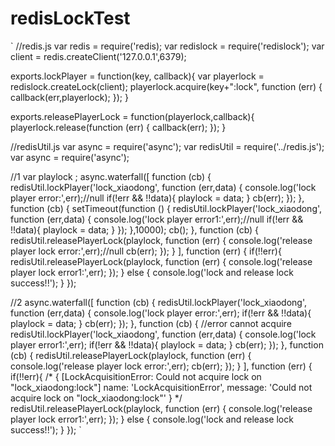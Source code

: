 # redisLockTest
`
//redis.js
var redis = require('redis);
var redislock = require('redislock');
var client = redis.createClient('127.0.0.1',6379);

exports.lockPlayer = function(key, callback){
    var playerlock = redislock.createLock(client);
    playerlock.acquire(key+":lock", function (err) {
        callback(err,playerlock);
    });
}

exports.releasePlayerLock = function(playerlock,callback){
    playerlock.release(function (err) {
        callback(err);
    });
}


//redisUtil.js
var async = require('async');
var redisUtil = require('../redis.js');
var async = require('async');


//1
var playlock ;
async.waterfall([
    function (cb) {
        redisUtil.lockPlayer('lock_xiaodong', function (err,data) {
            console.log('lock player error:',err);//null
            if(!err && !!data){
                playlock = data;
            }
            cb(err);
        });
    },
    function (cb) {
        setTimeout(function () {
            redisUtil.lockPlayer('lock_xiaodong', function (err,data) {
                console.log('lock player error1:',err);//null
                if(!err && !!data){
                    playlock = data;
                }
            });
        },10000);
        cb();
    },
    function (cb) {
        redisUtil.releasePlayerLock(playlock, function (err) {
            console.log('release player lock error:',err);//null
            cb(err);
        });
    }
], function (err) {
    if(!!err){
        redisUtil.releasePlayerLock(playlock, function (err) {
            console.log('release player lock error1:',err);
        });
    } else {
        console.log('lock and release lock success!!');
    }
});


//2
async.waterfall([
    function (cb) {
        redisUtil.lockPlayer('lock_xiaodong', function (err,data) {
            console.log('lock player error:',err);
            if(!err && !!data){
                playlock = data;
            }
            cb(err);
        });
    },
    function (cb) {
        //error cannot acquire
        redisUtil.lockPlayer('lock_xiaodong', function (err,data) {
            console.log('lock player error1:',err);
            if(!err && !!data){
                playlock = data;
            }
            cb(err);
        });
    },
    function (cb) {
        redisUtil.releasePlayerLock(playlock, function (err) {
            console.log('release player lock error:',err);
            cb(err);
        });
    }
], function (err) {
    if(!!err){
        /*
        { [LockAcquisitionError: Could not acquire lock on "lock_xiaodong:lock"]
            name: 'LockAcquisitionError',
                message: 'Could not acquire lock on "lock_xiaodong:lock"' }
        */
        redisUtil.releasePlayerLock(playlock, function (err) {
            console.log('release player lock error1:',err);
        });
    } else {
        console.log('lock and release lock success!!');
    }
});
`
